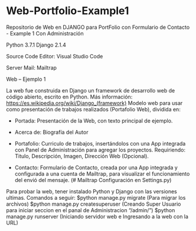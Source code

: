 # Web-Portfolio-Example1
Repositorio de Web en DJANGO para PortFolio con Formulario de Contacto - Example 1 Con Administración

Python 3.7.1
Django 2.1.4

Source Code Editor: Visual Studio Code

Server Mail: Mailtrap

Web – Ejemplo 1

La web fue construida en Django un framework de desarrollo web de código abierto, escrito en Python. Más información: https://es.wikipedia.org/wiki/Django_(framework)
Modelo web para usar como presentación de trabajos realizados (Portafolio Web), dividida en:
-	Portada: Presentación de la Web, con texto principal de ejemplo.

-	Acerca de:  Biografía del Autor


-	Portafolio: Curriculo de trabajos, insertándolos con una App integrada con Panel de Administración para agregar los proyectos.
Requiriendo: Titulo, Descripción, Imagen, Dirección Web (Opcional).

-	Contacto: Formulario de Contacto, creada por una App integrada y configurada a una cuenta de Mailtrap, para visualizar el funcionamiento del envió del mensaje. (# Mailtrap Configuración en Settings.py)

Para probar la web, tener instalado Python y Django con las versiones ultimas.
Comandos a seguir:
 $python manage.py migrate 
(Para migrar los archivos)
 $python manage.py createsuperuser
(Creando Super Usuario para iniciar seccion en el panal de Administracion “/admin/”)
 $python manage.py runserver
(Iniciando servidor web e Ingresando a la web con la URL)
